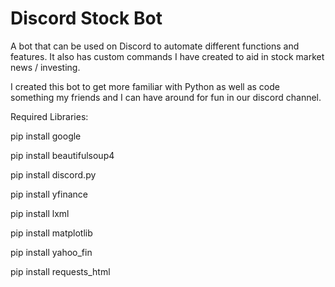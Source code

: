 # Discord Stock Bot
A bot that can be used on Discord to automate different functions and features.
It also has custom commands I have created to aid in stock market news / investing.

I created this bot to get more familiar with Python as well as code something my friends and I can have around for fun in our discord channel.

Required Libraries:

pip install google

pip install beautifulsoup4

pip install discord.py

pip install yfinance

pip install lxml

pip install matplotlib

pip install yahoo_fin

pip install requests_html

